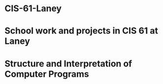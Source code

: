 # CIS-61-Laney
# School work and projects in CIS 61 at Laney
# Structure and Interpretation of Computer Programs
